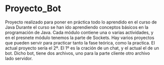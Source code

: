 # Proyecto_Bot
Proyecto realizado para poner en práctica todo lo aprendido en el curso de Java
Durante el curso se han ido aprendiendo conceptos básicos en la programación de Java.
Cada módulo contiene una o varias actividades, y en el presnete módulo tenemos la parte de Sockets.
Hay varios proyectos que pueden servir para practicar tanto la fase teórica, como la practica. El actual proyecto sería el 2º.
El 1º es la cración de un chat, y el actual el de un bot. Dicho bot, tiene dos archivos, uno para la parte cliente otro archivo lado servidor.
